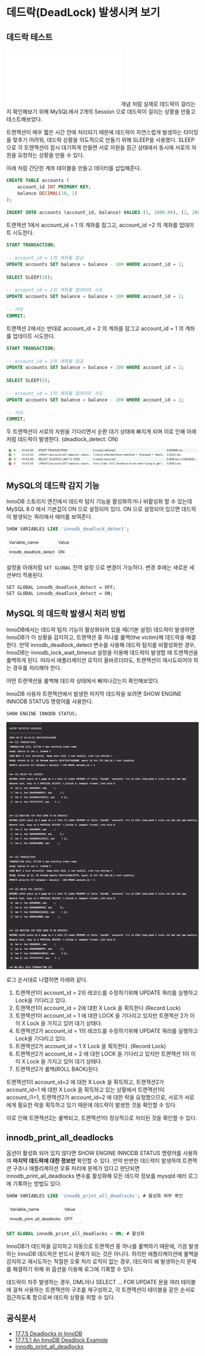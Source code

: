 # 데드락(DeadLock) 발생시켜 보기

## 데드락 테스트

![](../database-basic/데드락.md)개념 처럼 실제로 데드락이 걸리는지 확인해보기 위해 MySQL에서 2개의 Session 으로 데드락이 걸리는 상황을 만들고 테스트해보았다.

트랜잭션이 매우 짧은 시간 안에 처리되기 때문에 데드락이 자연스럽게 발생하는 타이밍을 맞추기 어려워, 데드락 상황을 의도적으로 만들기 위해 SLEEP을 사용했다.
SLEEP으로 각 트랜잭션이 잠시 대기하게 만들면 서로 자원을 잠근 상태에서 동시에 서로의 자원을 요청하는 상황을 만들 수 있다.

아래 처럼 간단한 계좌 테이블을 만들고 데이터를 삽입해준다.
```sql
CREATE TABLE accounts (
    account_id INT PRIMARY KEY,
    balance DECIMAL(10, 2)
);

INSERT INTO accounts (account_id, balance) VALUES (1, 1000.00), (2, 2000.00);
```
트랜잭션 1에서 account_id = 1 의 계좌를 잠그고, account_id =2 의 계좌를 업데이트 시도한다.
```sql
START TRANSACTION;

-- account_id = 1의 계좌를 잠금
UPDATE accounts SET balance = balance - 100 WHERE account_id = 1;

SELECT SLEEP(10);

-- account_id = 2의 계좌를 업데이트 시도
UPDATE accounts SET balance = balance + 100 WHERE account_id = 2;

-- 커밋
COMMIT;
```
트랜잭션 2에서는 반대로 account_id = 2 의 계좌를 잠그고 account_id = 1 의 계좌를 업데이트 시도한다.
```sql
START TRANSACTION;

-- account_id = 2의 계좌를 잠금
UPDATE accounts SET balance = balance + 200 WHERE account_id = 2;

SELECT SLEEP(5);

-- account_id = 1의 계좌를 업데이트 시도
UPDATE accounts SET balance = balance - 200 WHERE account_id = 1;

-- 커밋
COMMIT;
```
두 트랜잭션이 서로의 자원을 기다리면서 순환 대기 상태에 빠지게 되며 이로 인해 아래처럼 데드락이 발생한다. (deadlock_detect: ON)

![](../images/Deadlock.png)


## MySQL의 데드락 감지 기능

InnoDB 스토리지 엔진에서 데드락 탐지 기능을 활성화하거나 비활성화 할 수 있는데 MySQL 8.0 에서 기본값이 ON 으로 설정되어 있다. ON 으로 설정되어 있으면 데드락이 발생되는 쿼리에서 에러를 보여준다.
```sql
SHOW VARIABLES LIKE 'innodb_deadlock_detect';
```
![](../images/Deadlock(2).png)

설정을 아래처럼 `SET GLOBAL` 전역 설정 으로 변경이 가능하다. 변경 후에는 새로운 세션부터 적용된다.
```mysql
SET GLOBAL innodb_deadlock_detect = OFF;
SET GLOBAL innodb_deadlock_detect = ON;
```

## MySQL 의 데드락 발생시 처리 방법

InnoDB에서는 데드락 탐지 기능이 활성화되어 있을 때(기본 설정) 데드락이 발생하면 InnoDB가 이 상황을 감지하고, 트랜잭션 중 하나를 롤백(the victim)해 데드락을 해결한다. 
만약 innodb_deadlock_detect 변수를 사용해 데드락 탐지를 비활성화한 경우, InnoDB는 innodb_lock_wait_timeout 설정을 이용해 데드락이 발생할 때 트랜잭션을 롤백하게 된다. 따라서 애플리케이션 로직이 올바르더라도, 트랜잭션이 재시도되어야 하는 경우를 처리해야 한다.

어떤 트랜잭션을 롤백해 데드락 상태에서 빠져나갔는지 확인해보았다.

InnoDB 사용자 트랜잭션에서 발생한 마지막 데드락을 보려면 SHOW ENGINE INNODB STATUS 명령어를 사용한다.
```sql
SHOW ENGINE INNODB STATUS;
```

![](../images/Deadlock(1).png)

로그 순서대로 나열하면 아래와 같다.
1. 트랜잭션1이 account_id = 2의 레코드를 수정하기위해 UPDATE 쿼리를 실행하고 Lock을 기다리고 있다.
2. 트랜잭션1이 account_id = 2에 대한 X Lock 을 획득한다 (Record Lock)
3. 트랜잭션1이 account_id = 1 에 대한 LOCK 을 기다리고 있지만 트랜잭션 2가 이미 X Lock 을 가지고 있어 대기 상태다.
2. 트랜잭션2가 account_id = 1의 레코드를 수정하기위해 UPDATE 쿼리를 실행하고 Lock을 기다리고 있다.
3. 트랜잭션2가 account_id = 1 X Lock 을 획득한다. (Record Lock)
4. 트랜잭션2가 account_id = 2 에 대한 LOCK 을 기다리고 있지만 트랜잭션 1이 이미 X Lock 을 가지고 있어 대기 상태다.
5. 트랜잭션2가 롤백(ROLL BACK)된다.

트랜잭션1이 account_id=2 에 대한 X Lock 을 획득하고, 트랜잭션2가 account_id=1 에 대한 X Lock 을 획득하고 있는 상황에서
트랜잭션1이 account_i1=1, 트랜잭션2가 account_id=2 에 대한 락을 요청했으므로, 서로가 서로에게 필요한 락을 획득하고 있기 때문에 데드락이 발생한 것을 확인할 수 있다.

이로 인해 트랜잭션2는 롤백되고, 트랜잭션1이 정상적으로 처리된 것을 확인할 수 있다.

## innodb_print_all_deadlocks 

옵션이 활성화 되어 있지 않다면 SHOW ENGINE INNODB STATUS 명령어를 사용하여 **마지막 데드락에 대한 정보만** 확인할 수 있다.
만약 빈번한 데드락이 발생하여 트랜잭션 구조나 애플리케이션 오류 처리에 문제가 있다고 판단되면 innodb_print_all_deadlocks 변수를 활성화해 모든 데드락 정보를 mysqld 에러 로그에 기록하는 방법도 있다.
```sql
SHOW VARIABLES LIKE 'innodb_print_all_deadlocks'; # 활성화 여부 확인
```
![](../images/be1602ae.png)

```sql
SET GLOBAL innodb_print_all_deadlocks = ON; # 활성화
```
InnoDB가 데드락을 감지하고 자동으로 트랜잭션 중 하나를 롤백하기 때문에, 가끔 발생하는 InnoDB 데드락은 반드시 문제가 되는 것은 아니다.
하지만 애플리케이션에 롤백을 감지하고 재시도하는 적절한 오류 처리 로직이 없는 경우, 데드락이 왜 발생하는지 문제를 해결하기 위해 위 옵션을 이용해 로그에 기록할 수 있다.

데드락이 자주 발생하는 경우, DML이나 SELECT ... FOR UPDATE 문을 여러 테이블에 걸쳐 사용하는 트랜잭션의 구조를 재구성하고, 각 트랜잭션이 테이블을 같은 순서로 접근하도록 함으로써 데드락 상황을 피할 수 있다. 


## 공식문서

- [17.7.5 Deadlocks in InnoDB](https://dev.mysql.com/doc/refman/8.4/en/innodb-deadlocks.html)
- [17.7.5.1 An InnoDB Deadlock Example](https://dev.mysql.com/doc/refman/8.4/en/innodb-deadlock-example.html)
- [innodb_print_all_deadlocks](https://dev.mysql.com/doc/refman/8.4/en/innodb-parameters.html#sysvar_innodb_print_all_deadlocks)








